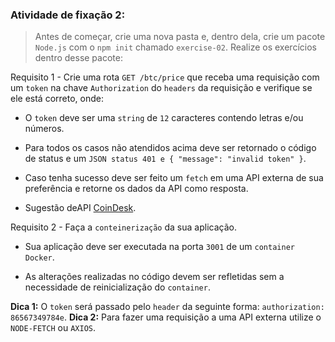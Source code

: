 ###  Atividade de fixação 2:
> Antes de começar, crie uma nova pasta e, dentro dela, crie um pacote `Node.js` com o `npm init` chamado `exercise-02`. Realize os exercícios dentro desse pacote:

Requisito 1 - Crie uma rota `GET /btc/price` que receba uma requisição com um `token` na chave `Authorization` do `headers` da requisição e verifique se ele está correto, onde:

* O `token` deve ser uma `string` de `12` caracteres contendo letras e/ou números.

* Para todos os casos não atendidos acima deve ser retornado o código de status e um `JSON status 401 e { "message": "invalid token" }`.

* Caso tenha sucesso deve ser feito um `fetch` em uma API externa de sua preferência e retorne os dados da API como resposta.

* Sugestão deAPI [CoinDesk](https://api.coindesk.com/v1/bpi/currentprice/BTC.json).


Requisito 2 - Faça a `conteinerização` da sua aplicação.

* Sua aplicação deve ser executada na porta `3001` de um `container` `Docker`.

* As alterações realizadas no código devem ser refletidas sem a necessidade de reinicialização do `container`.

**Dica 1:** O `token` será passado pelo `header` da seguinte forma: `authorization: 86567349784e`. 
**Dica 2:** Para fazer uma requisição a uma API externa utilize o `NODE-FETCH` ou `AXIOS`.

